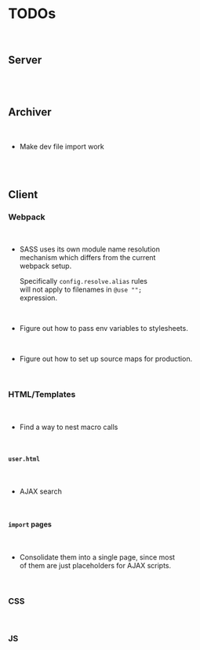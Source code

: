 
# TODOs

<br>

## Server

<br>
<br>

## Archiver

<br>

-   Make dev file import work

<br>
<br>

## Client

### Webpack

<br>

-   SASS uses its own module name resolution <br>
    mechanism which differs from the current <br>
    webpack setup.

    Specifically `config.resolve.alias` rules <br>
    will not apply to filenames in `@use "";` <br>
    expression.
    
    <br>

-   Figure out how to pass env variables to stylesheets.

    <br>

-   Figure out how to set up source maps for production.

<br>

### HTML/Templates

<br>

-   Find a way to nest macro calls

<br>

#### `user.html`

<br>

-   AJAX search

<br>

#### `import` pages

<br>

-   Consolidate them into a single page, since most <br>
    of them are just placeholders for AJAX scripts.

<br>

### CSS

<br>

### JS

<br>